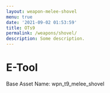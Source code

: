 ```yaml
---
layout: weapon-melee-shovel
menu: true
date: '2021-09-02 01:53:59'
title: OTs9
permalink: /weapons/shovel/
description: Some description.
---
```


# E-Tool

Base Asset Name: wpn_t9_melee_shovel